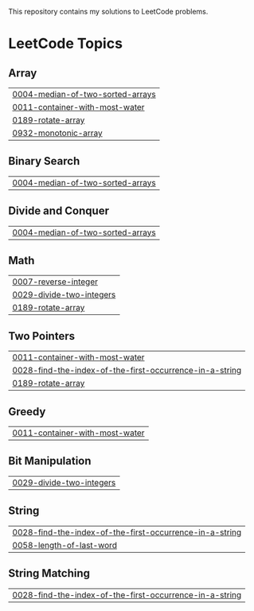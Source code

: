 This repository contains my solutions to LeetCode problems.



<!---LeetCode Topics Start-->
# LeetCode Topics
## Array
|  |
| ------- |
| [0004-median-of-two-sorted-arrays](https://github.com/bansi1008/Leetcode/tree/master/0004-median-of-two-sorted-arrays) |
| [0011-container-with-most-water](https://github.com/bansi1008/Leetcode/tree/master/0011-container-with-most-water) |
| [0189-rotate-array](https://github.com/bansi1008/Leetcode/tree/master/0189-rotate-array) |
| [0932-monotonic-array](https://github.com/bansi1008/Leetcode/tree/master/0932-monotonic-array) |
## Binary Search
|  |
| ------- |
| [0004-median-of-two-sorted-arrays](https://github.com/bansi1008/Leetcode/tree/master/0004-median-of-two-sorted-arrays) |
## Divide and Conquer
|  |
| ------- |
| [0004-median-of-two-sorted-arrays](https://github.com/bansi1008/Leetcode/tree/master/0004-median-of-two-sorted-arrays) |
## Math
|  |
| ------- |
| [0007-reverse-integer](https://github.com/bansi1008/Leetcode/tree/master/0007-reverse-integer) |
| [0029-divide-two-integers](https://github.com/bansi1008/Leetcode/tree/master/0029-divide-two-integers) |
| [0189-rotate-array](https://github.com/bansi1008/Leetcode/tree/master/0189-rotate-array) |
## Two Pointers
|  |
| ------- |
| [0011-container-with-most-water](https://github.com/bansi1008/Leetcode/tree/master/0011-container-with-most-water) |
| [0028-find-the-index-of-the-first-occurrence-in-a-string](https://github.com/bansi1008/Leetcode/tree/master/0028-find-the-index-of-the-first-occurrence-in-a-string) |
| [0189-rotate-array](https://github.com/bansi1008/Leetcode/tree/master/0189-rotate-array) |
## Greedy
|  |
| ------- |
| [0011-container-with-most-water](https://github.com/bansi1008/Leetcode/tree/master/0011-container-with-most-water) |
## Bit Manipulation
|  |
| ------- |
| [0029-divide-two-integers](https://github.com/bansi1008/Leetcode/tree/master/0029-divide-two-integers) |
## String
|  |
| ------- |
| [0028-find-the-index-of-the-first-occurrence-in-a-string](https://github.com/bansi1008/Leetcode/tree/master/0028-find-the-index-of-the-first-occurrence-in-a-string) |
| [0058-length-of-last-word](https://github.com/bansi1008/Leetcode/tree/master/0058-length-of-last-word) |
## String Matching
|  |
| ------- |
| [0028-find-the-index-of-the-first-occurrence-in-a-string](https://github.com/bansi1008/Leetcode/tree/master/0028-find-the-index-of-the-first-occurrence-in-a-string) |
<!---LeetCode Topics End-->